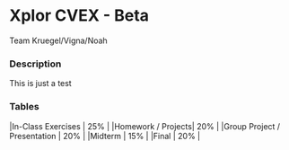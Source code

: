 # Xplor CVEX - Beta

Team Kruegel/Vigna/Noah

### Description
This is just a test

### Tables

|In-Class Exercises | 25% |
|Homework / Projects| 20% |
|Group Project / Presentation | 20% |
|Midterm |            15% |
|Final   |            20% |
